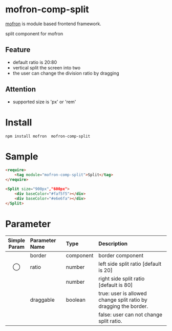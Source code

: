 #  mofron-comp-split
[mofron](https://mofron.github.io/mofron/) is module based frontend framework.

split component for mofron

## Feature
 - default ratio is 20:80
 - vertical split the screen into two
 - the user can change the division ratio by dragging
## Attention
 - supported size is 'px' or 'rem'

# Install
```
npm install mofron  mofron-comp-split
```

# Sample
```html
<require>
    <tag module="mofron-comp-split">Split</tag>
</require>

<Split size="900px","600px">
    <div baseColor="#faf5f5"></div>
    <div baseColor="#e6e6fa"></div>
</Split>
```
# Parameter

|Simple<br>Param | Parameter Name | Type | Description |
|:--------------:|:---------------|:-----|:------------|
| | border | component | border component |
| ◯  | ratio | number | left side split ratio [default is 20] |
| | | number | right side split ratio [default is 80] |
| | draggable | boolean | true: user is allowed change split ratio by dragging the border. |
| | | | false: user can not change split ratio. |

